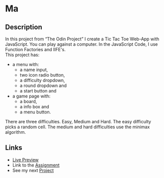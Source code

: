 # Ma

## Description

In this project from “The Odin Project” I create a Tic Tac Toe Web-App with
JavaScript. You can play against a computer. In the
JavaScript Code, I use Function Factories and IIFE's. <br>
This project has:

- a menu with:
  - a name input,
  - two icon radio button,
  - a difficulty dropdown,
  - a round dropdown and
  - a start button and
- a game page with:
  - a board,
  - a info box and
  - a menu button.

There are three difficulties. Easy, Medium and Hard.
The easy difficulty picks a random cell.
The medium and hard difficulties use the minimax algorithm.

## Links

- [Live Preview](https://tomsoerr.github.io/odin-tic-tac-toe/)
- Link to the [Assignment](https://www.theodinproject.com/lessons/node-path-javascript-tic-tac-toe)
- See my next [Project](https://github.com/TomSoerr/odin-restaurant-page)
